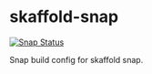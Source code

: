 # skaffold-snap

[![Snap Status](https://build.snapcraft.io/badge/tuapuikia/skaffold-snap.svg)](https://build.snapcraft.io/user/tuapuikia/skaffold-snap)

Snap build config for skaffold snap.
